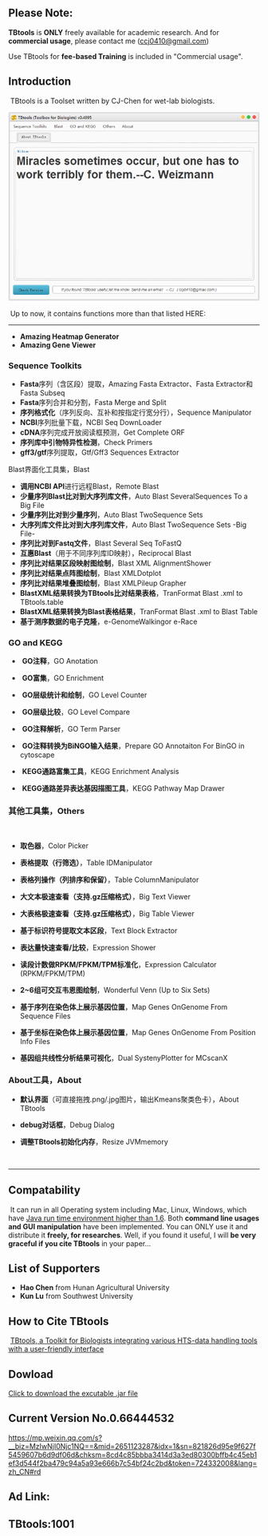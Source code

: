 ## Please Note:

**TBtools** is **ONLY** freely available for academic research. And for **commercial usage**, please contact me (ccj0410@gmail.com)


Use TBtools for **fee-based Training** is included in "Commercial usage".


## Introduction

​	TBtools is a Toolset written by CJ-Chen for wet-lab biologists. 



![TBtools main panel](./img/main.png)


​	Up to now, it contains functions more than that listed HERE:

------



* **Amazing Heatmap Generator**
* **Amazing Gene Viewer**

### Sequence Toolkits

* **Fasta**序列（含区段）提取，Amazing Fasta Extractor、Fasta Extractor和Fasta Subseq
* **Fasta**序列合并和分割，Fasta Merge and Split
* **序列格式化**（序列反向、互补和按指定行宽分行），Sequence Manipulator
* **NCBI**序列批量下载，NCBI Seq DownLoader
* **cDNA**序列完成开放阅读框预测，Get Complete ORF
* ​**序列库中引物特异性检测**，Check Primers
* ​**gff3/gtf**序列提取，Gtf/Gff3 Sequences Extractor

	
Blast界面化工具集，Blast

* **调用NCBI API**进行远程Blast，Remote Blast
* **少量序列Blast比对到大序列库文件**，Auto Blast SeveralSequences To a Big File
* **少量序列比对到少量序列**，Auto Blast TwoSequence Sets
* **大序列库文件比对到大序列库文件**，Auto Blast TwoSequence Sets -Big File-
* ​**序列比对到Fastq文件**，Blast Several Seq ToFastQ
* ​**互惠Blast**（用于不同序列库ID映射），Reciprocal Blast
* ​**序列比对结果区段映射图绘制**，Blast XML AlignmentShower
* ​**序列比对结果点阵图绘制**，Blast XMLDotplot
* ​**序列比对结果堆叠图绘制**，Blast XMLPileup Grapher
* ​**BlastXML结果转换为TBtools比对结果表格**，TranFormat Blast .xml to TBtools.table
* ​**BlastXML结果转换为Blast表格结果**，TranFormat Blast .xml to Blast Table
* ​**基于测序数据的电子克隆**，e-GenomeWalkingor e-Race

### GO and KEGG

* ​ **GO注释**，GO Anotation

* ​ **GO富集**，GO Enrichment

* ​ **GO层级统计和绘制**，GO Level Counter

* ​ **GO层级比较**，GO Level Compare

* ​ **GO注释解析**，GO Term Parser

* ​ **GO注释转换为BiNGO输入结果**，Prepare GO Annotaiton For BinGO in cytoscape

* ​ **KEGG通路富集工具**，KEGG Enrichment Analysis

* ​ **KEGG通路差异表达基因描图工具**，KEGG Pathway Map Drawer

### 其他工具集，Others


  ​	

* **取色器**，Color Picker

* ​**表格提取（行筛选）**，Table IDManipulator

* ​**表格列操作（列排序和保留）**，Table ColumnManipulator

* ​**大文本极速查看（支持.gz压缩格式）**，Big Text Viewer

* ​**大表格极速查看（支持.gz压缩格式）**，Big Table Viewer

* ​**基于标识符号提取文本区段**，Text Block Extractor

* ​**表达量快速查看/比较**，Expression Shower

* ​**读段计数做RPKM/FPKM/TPM标准化**，Expression Calculator (RPKM/FPKM/TPM)

* ​**2~6组可交互韦恩图绘制**，Wonderful Venn (Up to Six Sets)

* ​**基于序列在染色体上展示基因位置**，Map Genes OnGenome From Sequence Files

* ​**基于坐标在染色体上展示基因位置**，Map Genes OnGenome From Position Info Files

* ​**基因组共线性分析结果可视化**，Dual SystenyPlotter for MCscanX


### About工具，About

* ​**默认界面**（可直接拖拽.png/.jpg图片，输出Kmeans聚类色卡），About TBtools

* ​**debug对话框**，Debug Dialog

* **调整TBtools初始化内存**，Resize JVMmemory

  ​	

-----



## Compatability

​	It can run in all Operating system including Mac, Linux, Windows, which have [Java run time environment higher than 1.6](http://www.oracle.com/technetwork/java/javase/downloads/jre8-downloads-2133155.html).  Both **command line usages and GUI manipulation** have been implemented.  You can ONLY use it and distribute it **freely, for researches**. 
Well, if you found it useful, I will **be very graceful if you cite TBtools** in your paper...    



## List of Supporters

* **Hao Chen** from Hunan Agricultural University  
* **Kun Lu** from Southwest University  




## How to Cite TBtools

​	[TBtools, a Toolkit for Biologists integrating various HTS-data handling tools with a user-friendly interface](https://www.biorxiv.org/content/early/2018/03/27/289660)



## Dowload

[Click to download the excutable .jar file](https://github.com/CJ-Chen/TBtools/archive/master.zip)


## Current Version No.0.66444532

https://mp.weixin.qq.com/s?__biz=MzIwNjI0Njc1NQ==&mid=2651123287&idx=1&sn=821826d95e9f627f5459607b6d9df06d&chksm=8cd4c85bbba3414d3a3ed80300bffb4c45eb1ef3d544f2ba479c94a5a93e666b7c54bf24c2bd&token=724332008&lang=zh_CN#rd
## Ad Link:
## TBtools:1001